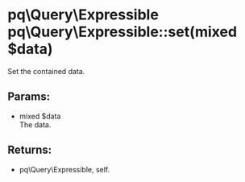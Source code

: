 # pq\Query\Expressible pq\Query\Expressible::set(mixed $data)

Set the contained data.

## Params:

* mixed $data  
  The data.

## Returns:

* pq\Query\Expressible, self.

